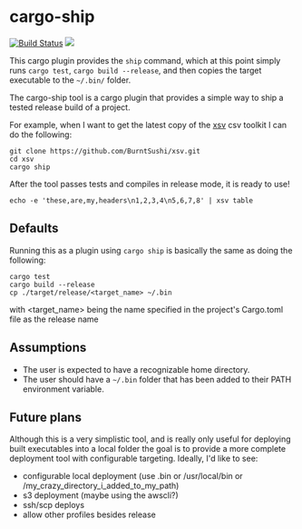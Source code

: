 # cargo-ship
[![Build Status](https://travis-ci.org/chills42/cargo-ship.svg)](https://travis-ci.org/chills42/cargo-ship)
[![](http://meritbadge.herokuapp.com/cargo-ship)](https://crates.io/crates/cargo-ship)

This cargo plugin provides the `ship` command, which at this point simply
runs `cargo test`, `cargo build --release`, and then copies the target
executable to the `~/.bin/` folder.

The cargo-ship tool is a cargo plugin that provides a simple way to ship
a tested release build of a project.

For example, when I want to get the latest copy of the [xsv](https://github.com/BurntSushi/xsv) csv toolkit I can do the following:

    git clone https://github.com/BurntSushi/xsv.git
    cd xsv
    cargo ship

After the tool passes tests and compiles in release mode, it is ready to use!

    echo -e 'these,are,my,headers\n1,2,3,4\n5,6,7,8' | xsv table

## Defaults

Running this as a plugin using `cargo ship` is basically the same as doing the following:

```text
cargo test
cargo build --release
cp ./target/release/<target_name> ~/.bin
```

with <target_name> being the name specified in the project's Cargo.toml file as the release name

## Assumptions

- The user is expected to have a recognizable home directory.
- The user should have a `~/.bin` folder that has been added to their PATH environment variable.

## Future plans

Although this is a very simplistic tool, and is really only useful for deploying built executables into a local folder
the goal is to provide a more complete deployment tool with configurable targeting.
Ideally, I'd like to see:

- configurable local deployment (use .bin or /usr/local/bin or /my_crazy_directory_i_added_to_my_path)
- s3 deployment (maybe using the awscli?)
- ssh/scp deploys
- allow other profiles besides release

